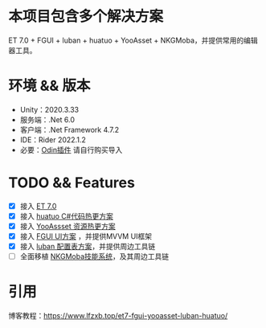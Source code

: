 # 本项目包含多个解决方案

ET 7.0 + FGUI + luban + huatuo + YooAsset + NKGMoba，并提供常用的编辑器工具。

# 环境 && 版本

 - Unity：2020.3.33
 - 服务端：.Net 6.0
 - 客户端：.Net Framework 4.7.2
 - IDE：Rider 2022.1.2
 - 必要：[Odin插件](https://odininspector.com/) 请自行购买导入

# TODO && Features

- [x] 接入 [ET 7.0](https://github.com/egametang/ET)
- [x] 接入 [huatuo C#代码热更方案](https://github.com/focus-creative-games/huatuo)
- [x] 接入 [YooAssset 资源热更方案](https://github.com/tuyoogame/YooAsset)
- [x] 接入 [FGUI UI方案](https://www.fairygui.com/) ，并提供MVVM UI框架
- [x] 接入 [luban 配置表方案](https://github.com/focus-creative-games/luban)，并提供周边工具链
- [ ] 全面移植 [NKGMoba技能系统](https://gitee.com/NKG_admin/NKGMobaBasedOnET)，及其周边工具链

# 引用

博客教程：https://www.lfzxb.top/et7-fgui-yooasset-luban-huatuo/
